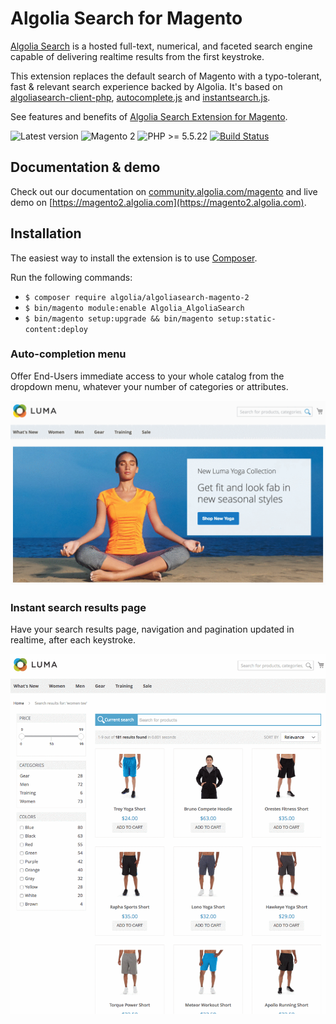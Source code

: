 Algolia Search for Magento
==================

[Algolia Search](http://www.algolia.com) is a hosted full-text, numerical, and faceted search engine capable of delivering realtime results from the first keystroke.

This extension replaces the default search of Magento with a typo-tolerant, fast & relevant search experience backed by Algolia. It's based on [algoliasearch-client-php](https://github.com/algolia/algoliasearch-client-php), [autocomplete.js](https://github.com/algolia/autocomplete.js) and [instantsearch.js](https://github.com/algolia/instantsearch.js).

See features and benefits of [Algolia Search Extension for Magento](https://community.algolia.com/magento).

![Latest version](https://img.shields.io/badge/latest-1.0.10-green.svg)
![Magento 2](https://img.shields.io/badge/Magento-%3E=2.0-blue.svg)
![PHP >= 5.5.22](https://img.shields.io/badge/PHP-%3E=5.5.22-green.svg)
[![Build Status](https://travis-ci.org/algolia/algoliasearch-magento-2.svg?branch=master)](https://travis-ci.org/algolia/algoliasearch-magento-2)

<!-- 
The extension officially supports only 2.0.X versions of Magento. 
It's possible to use it for versions >= 2.1.0, but some unexpected issues might appear. When you experience that, please [open an issue](https://github.com/algolia/algoliasearch-magento-2/issues/new).
-->

Documentation & demo
--------------

Check out our documentation on [community.algolia.com/magento](https://community.algolia.com/magento/doc/m2/getting-started/) and live demo on [https://magento2.algolia.com](https://magento2.algolia.com). 

Installation
------------

The easiest way to install the extension is to use [Composer](https://getcomposer.org/).

Run the following commands:

- ```$ composer require algolia/algoliasearch-magento-2```
- ```$ bin/magento module:enable Algolia_AlgoliaSearch```
- ```$ bin/magento setup:upgrade && bin/magento setup:static-content:deploy```


### Auto-completion menu

Offer End-Users immediate access to your whole catalog from the dropdown menu, whatever your number of categories or attributes.

![demo](gifs/autocomplete.gif)

### Instant search results page

Have your search results page, navigation and pagination updated in realtime, after each keystroke.

![demo](gifs/instantsearch.gif)


